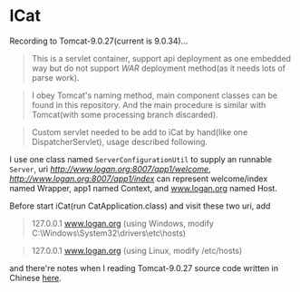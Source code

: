 # ICat

Recording to Tomcat-9.0.27(current is 9.0.34)...

> This is a servlet container, support api deployment as one embedded way but do not support *WAR* deployment method(as it needs lots of parse work).

> I obey Tomcat's naming method, main component classes can be found in this repository. And the main procedure is similar with Tomcat(with some processing branch discarded).

> Custom servlet needed to be add to iCat by hand(like one DispatcherServlet), usage described following.
 
I use one class named ```ServerConfigurationUtil``` to supply an runnable ```Server```, uri *http://www.logan.org:8007/app1/welcome*, *http://www.logan.org:8007/app1/index* can represent welcome/index named Wrapper, app1 named Context, and www.logan.org named Host. 

Before start iCat(run CatApplication.class) and visit these two uri, add

> 127.0.0.1 www.logan.org (using Windows, modify C:\Windows\System32\drivers\etc\hosts)

> 127.0.0.1 www.logan.org (using Linux, modify /etc/hosts)

and there're notes when I reading Tomcat-9.0.27 source code written in Chinese [here](https://www.cnblogs.com/Logan12138/).
 
